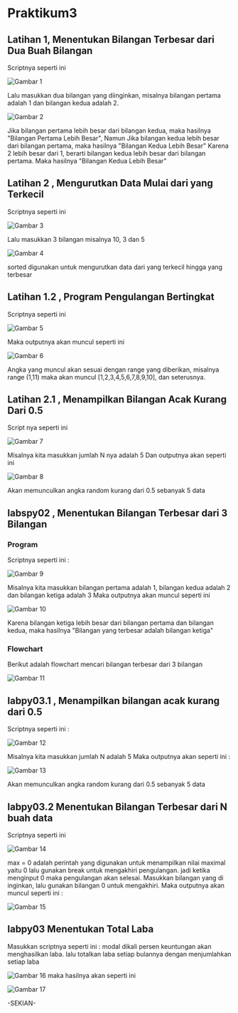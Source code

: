 # Praktikum3

## Latihan 1, Menentukan Bilangan Terbesar dari Dua Buah Bilangan

Scriptnya seperti ini

![Gambar 1](gambar/ss1.png)

Lalu masukkan dua bilangan yang diinginkan, misalnya bilangan pertama adalah 1 dan bilangan kedua adalah 2.

![Gambar 2](gambar/ss2.png)


Jika bilangan pertama lebih besar dari bilangan kedua, maka hasilnya "Bilangan Pertama Lebih Besar", Namun Jika bilangan kedua lebih besar dari bilangan pertama, maka hasilnya "Bilangan Kedua Lebih Besar"
Karena 2 lebih besar dari 1, berarti bilangan kedua     lebih besar dari bilangan pertama. Maka hasilnya "Bilangan Kedua Lebih Besar"

## Latihan 2 , Mengurutkan Data Mulai dari yang Terkecil
Scriptnya seperti ini

![Gambar 3](gambar/ss3.png)

Lalu masukkan 3 bilangan misalnya 10, 3 dan 5

![Gambar 4](gambar/ss4.png)

sorted digunakan untuk mengurutkan data dari yang terkecil hingga yang terbesar

## Latihan 1.2 , Program Pengulangan Bertingkat

Scriptnya seperti ini

![Gambar 5](gambar/ss6.png)

Maka outputnya akan muncul seperti ini

![Gambar 6](gambar/ss7.png)

Angka yang muncul akan sesuai dengan range yang diberikan, misalnya range (1,11) maka akan muncul [1,2,3,4,5,6,7,8,9,10], dan seterusnya.

## Latihan 2.1 , Menampilkan Bilangan Acak Kurang Dari 0.5

Script nya seperti ini 

![Gambar 7](gambar/ss8.png)

Misalnya kita masukkan jumlah N nya adalah 5
Dan outputnya akan seperti ini

![Gambar 8](gambar/ss9.png)

Akan memunculkan angka random kurang dari 0.5 sebanyak 5 data

## labspy02 , Menentukan Bilangan Terbesar dari 3 Bilangan

### Program 

Scriptnya seperti ini :

![Gambar 9](gambar/ss10.png)

Misalnya kita masukkan bilangan pertama adalah 1, bilangan kedua adalah 2 dan bilangan ketiga adalah 3
Maka outputnya akan muncul seperti ini

![Gambar 10](gambar/ss11.png)


Karena bilangan ketiga lebih besar dari bilangan pertama dan bilangan kedua, maka hasilnya "Bilangan yang terbesar adalah bilangan ketiga"

### Flowchart
Berikut adalah flowchart mencari bilangan terbesar dari 3 bilangan

![Gambar 11](gambar/ss12.png)

## labpy03.1 , Menampilkan bilangan acak kurang dari 0.5

Scriptnya seperti ini :

![Gambar 12](gambar/ss13.png)

Misalnya kita masukkan jumlah N adalah 5
Maka outputnya akan seperti ini :

![Gambar 13](gambar/ss14.png)

Akan memunculkan angka random kurang dari 0.5 sebanyak 5 data

## labpy03.2 Menentukan Bilangan Terbesar dari N buah data

Scriptnya seperti ini

![Gambar 14](gambar/ss15.png)

max = 0 adalah perintah yang digunakan untuk menampilkan nilai maximal yaitu 0 lalu gunakan break untuk mengakhiri pengulangan. jadi ketika menginput 0 maka pengulangan akan selesai.
Masukkan bilangan yang di inginkan, lalu gunakan bilangan 0 untuk mengakhiri. Maka outputnya akan muncul seperti ini :

![Gambar 15](gambar/ss16.png)


## labpy03 Menentukan Total Laba
Masukkan scriptnya seperti ini :
modal dikali persen keuntungan akan menghasilkan laba. lalu totalkan laba setiap bulannya dengan menjumlahkan setiap laba

![Gambar 16](gambar/ss17.png)
maka hasilnya akan seperti ini 

![Gambar 17](gambar/ss18.png)


-SEKIAN-